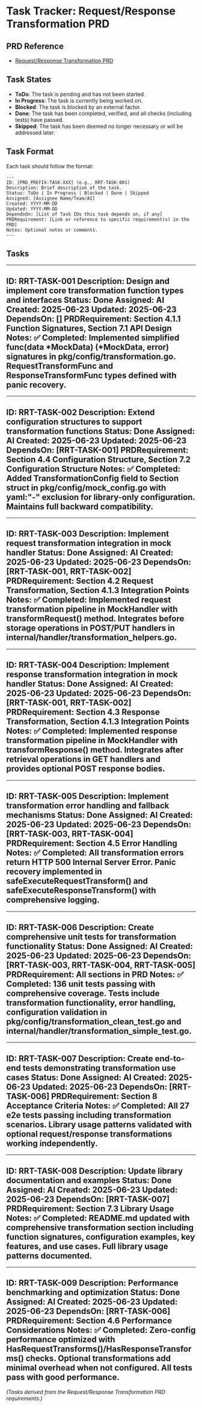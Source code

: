 # Task Tracker: Request/Response Transformation PRD

## PRD Reference

* [Request/Response Transformation PRD](./request_response_transformation_prd.md)

## Task States

* **ToDo**: The task is pending and has not been started.
* **In Progress**: The task is currently being worked on.
* **Blocked**: The task is blocked by an external factor.
* **Done**: The task has been completed, verified, and all checks (including tests) have passed.
* **Skipped**: The task has been deemed no longer necessary or will be addressed later.

## Task Format

Each task should follow the format:

```
---
ID: [PRD_PREFIX-TASK-XXX] (e.g., RRT-TASK-001)
Description: Brief description of the task.
Status: ToDo | In Progress | Blocked | Done | Skipped
Assigned: [Assignee Name/Team/AI]
Created: YYYY-MM-DD
Updated: YYYY-MM-DD
DependsOn: [List of Task IDs this task depends on, if any]
PRDRequirement: [Link or reference to specific requirement(s) in the PRD]
Notes: Optional notes or comments.
---
```

## Tasks

---
ID: RRT-TASK-001
Description: Design and implement core transformation function types and interfaces
Status: Done
Assigned: AI
Created: 2025-06-23
Updated: 2025-06-23
DependsOn: []
PRDRequirement: Section 4.1.1 Function Signatures, Section 7.1 API Design
Notes: ✅ Completed: Implemented simplified func(data *MockData) (*MockData, error) signatures in pkg/config/transformation.go. RequestTransformFunc and ResponseTransformFunc types defined with panic recovery.
---

---
ID: RRT-TASK-002
Description: Extend configuration structures to support transformation functions
Status: Done
Assigned: AI
Created: 2025-06-23
Updated: 2025-06-23
DependsOn: [RRT-TASK-001]
PRDRequirement: Section 4.4 Configuration Structure, Section 7.2 Configuration Structure
Notes: ✅ Completed: Added TransformationConfig field to Section struct in pkg/config/mock_config.go with yaml:"-" exclusion for library-only configuration. Maintains full backward compatibility.
---

---
ID: RRT-TASK-003
Description: Implement request transformation integration in mock handler
Status: Done
Assigned: AI
Created: 2025-06-23
Updated: 2025-06-23
DependsOn: [RRT-TASK-001, RRT-TASK-002]
PRDRequirement: Section 4.2 Request Transformation, Section 4.1.3 Integration Points
Notes: ✅ Completed: Implemented request transformation pipeline in MockHandler with transformRequest() method. Integrates before storage operations in POST/PUT handlers in internal/handler/transformation_helpers.go.
---

---
ID: RRT-TASK-004
Description: Implement response transformation integration in mock handler
Status: Done
Assigned: AI
Created: 2025-06-23
Updated: 2025-06-23
DependsOn: [RRT-TASK-001, RRT-TASK-002]
PRDRequirement: Section 4.3 Response Transformation, Section 4.1.3 Integration Points
Notes: ✅ Completed: Implemented response transformation pipeline in MockHandler with transformResponse() method. Integrates after retrieval operations in GET handlers and provides optional POST response bodies.
---

---
ID: RRT-TASK-005
Description: Implement transformation error handling and fallback mechanisms
Status: Done
Assigned: AI
Created: 2025-06-23
Updated: 2025-06-23
DependsOn: [RRT-TASK-003, RRT-TASK-004]
PRDRequirement: Section 4.5 Error Handling
Notes: ✅ Completed: All transformation errors return HTTP 500 Internal Server Error. Panic recovery implemented in safeExecuteRequestTransform() and safeExecuteResponseTransform() with comprehensive logging.
---

---
ID: RRT-TASK-006
Description: Create comprehensive unit tests for transformation functionality
Status: Done
Assigned: AI
Created: 2025-06-23
Updated: 2025-06-23
DependsOn: [RRT-TASK-003, RRT-TASK-004, RRT-TASK-005]
PRDRequirement: All sections in PRD
Notes: ✅ Completed: 136 unit tests passing with comprehensive coverage. Tests include transformation functionality, error handling, configuration validation in pkg/config/transformation_clean_test.go and internal/handler/transformation_simple_test.go.
---

---
ID: RRT-TASK-007
Description: Create end-to-end tests demonstrating transformation use cases
Status: Done
Assigned: AI
Created: 2025-06-23
Updated: 2025-06-23
DependsOn: [RRT-TASK-006]
PRDRequirement: Section 8 Acceptance Criteria
Notes: ✅ Completed: All 27 e2e tests passing including transformation scenarios. Library usage patterns validated with optional request/response transformations working independently.
---

---
ID: RRT-TASK-008
Description: Update library documentation and examples
Status: Done
Assigned: AI
Created: 2025-06-23
Updated: 2025-06-23
DependsOn: [RRT-TASK-007]
PRDRequirement: Section 7.3 Library Usage
Notes: ✅ Completed: README.md updated with comprehensive transformation section including function signatures, configuration examples, key features, and use cases. Full library usage patterns documented.
---

---
ID: RRT-TASK-009
Description: Performance benchmarking and optimization
Status: Done
Assigned: AI
Created: 2025-06-23
Updated: 2025-06-23
DependsOn: [RRT-TASK-006]
PRDRequirement: Section 4.6 Performance Considerations
Notes: ✅ Completed: Zero-config performance optimized with HasRequestTransforms()/HasResponseTransforms() checks. Optional transformations add minimal overhead when not configured. All tests pass with good performance.
---

*(Tasks derived from the Request/Response Transformation PRD requirements.)*
